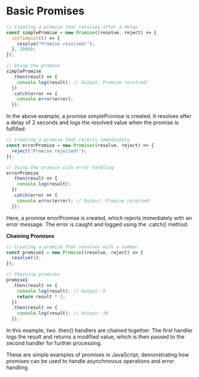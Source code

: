 
# Basic Promises

```javascript
// Creating a promise that resolves after a delay
const simplePromise = new Promise((resolve, reject) => {
  setTimeout(() => {
    resolve("Promise resolved!");
  }, 2000);
});

// Using the promise
simplePromise
  .then(result => {
    console.log(result); // Output: Promise resolved!
  })
  .catch(error => {
    console.error(error);
  });

```

In the above example, a promise simplePromise is created. It resolves after a delay of 2 seconds and logs the resolved value when the promise is fulfilled.

```javascript
// Creating a promise that rejects immediately
const errorPromise = new Promise((resolve, reject) => {
  reject("Promise rejected!");
});

// Using the promise with error handling
errorPromise
  .then(result => {
    console.log(result);
  })
  .catch(error => {
    console.error(error); // Output: Promise rejected!
  });

```

Here, a promise errorPromise is created, which rejects immediately with an error message. The error is caught and logged using the .catch() method.

**Chaining Promises**

```javascript
// Creating a promise that resolves with a number
const promise1 = new Promise((resolve, reject) => {
  resolve(5);
});

// Chaining promises
promise1
  .then(result => {
    console.log(result); // Output: 5
    return result * 2;
  })
  .then(result => {
    console.log(result); // Output: 10
  });
```
In this example, two .then() handlers are chained together. The first handler logs the result and returns a modified value, which is then passed to the second handler for further processing.

These are simple examples of promises in JavaScript, demonstrating how promises can be used to handle asynchronous operations and error handling.

